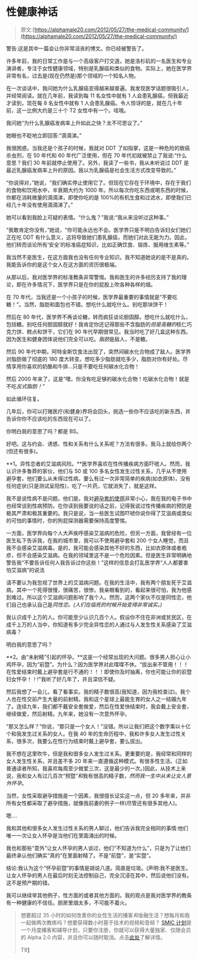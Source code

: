 # 性健康神话

> 原文:[https://alphamale20.com/2012/05/27/the-medical-community/](https://alphamale20.com/2012/05/27/the-medical-community/)

警告:这是其中一篇会让你非常沮丧的博文。你已经被警告了。

许多年前，我的日常工作是与一个高级客户打交道。她是洛杉矶的一名医生和专业演讲者，专注于女性健康领域，特别是乳腺癌和类似的食物。实际上，她在医学界非常有名，过去是(现在仍然是)那个领域的一个知名人物。

在一次谈话中，我问她为什么乳腺癌变得越来越普遍。我发现医学话题很吸引人，并经常阅读。就在几年前，我读到每 11 名女性中就有 1 人会患乳腺癌，但我最近才读到，现在每 8 名女性中就有 1 人会患乳腺癌。令人惊讶的是，就在几十年前，这一比例大约是三十个 T2 女性中有一个。哇哦。

我问她“为什么乳腺癌发病率上升如此之快？太不可思议了。”

她眼也不眨地立即回答:“滴滴涕。”

我很困惑。当我还是个孩子的时候，我就对 DDT 了如指掌，这是一种危险的致癌杀虫剂，在 50 年代和 60 年代广泛使用，但在 70 年代初就被禁止了我说:“什么意思？我们 30 年前就停止使用了。另外，我读了一些书，我从未听说过 DDT 是最近乳腺癌发病率上升的原因。我以为乳腺癌是社会生活方式改变导致的。”

“你说得对，”她说，“我们确实停止使用它了。但现在它存在于环境中，存在于我们的食物和饮用水中，半衰期大约为 1000 年。所以每次你吃东西或喝东西的时候，你都在消耗微量的滴滴涕，即使你吃的是 100%的有机生食和过滤水，即使我们已经几十年没有使用滴滴涕了。”

她可以看到我脸上可疑的表情。“什么鬼？”我说:“我从来没听过这种事。”

“我敢肯定你没有，”她说，“你可能永远也不会。医学界只是不明白告诉妇女们她们正在吃 DDT 有什么意义，这将导致她们患乳腺癌，而她们对此无能为力。因此，他们转而谈论所有‘安全’的标准癌症知识，比如正确饮食、锻炼、服用维生素等。”

我当然不是医生，在这方面我也没有任何专业知识。我不知道她说的是不是真的。我能告诉你的是这个女人在这方面的资历很极端。

从那以后，我对医学界的标准教条非常警惕。我和医生的许多经历支持了我的理论，即在许多情况下，医学界只是在你的屁股上吹各种各样的烟。

在 70 年代，当我还是一个小孩子的时候，医学界最重要的事情就是“不要吃糖！”。当然，脂肪和面包也不错。想吃什么就吃什么。别吃那块饼干！

然后在 80 年代，医学界不再谈论糖，转而疯狂谈论胆固醇。想吃什么就吃什么，包括糖。别吃任何胆固醇就好！我肯定你还记得那些不含脂肪的*但是高糖的*核仁巧克力饼、糕点和饼干，它们在 90 年代早期很常见。我当时吃了好几盒这种东西。因为医生和健身团体说他们完全可以吃。*脂肪*是敌人，不是糖。

然后 90 年代中期，阿特金斯饮食法出现了，突然间碳水化合物成了敌人。医学界对脂肪做了彻底的 180 度大转变。想吃多少脂肪就吃多少，脂肪对你有好处。尽情享用你喜欢的奶酪和牛排...只是不要吃任何碳水化合物！

然后 2000 年来了，这是“嘿，你没有吃足够的碳水化合物！吃碳水化合物！就是不吃*反式脂肪！”*

如此循环往复。

几年后，你可以打赌医疗(和健身)界将会回头，挑选一些你不应该吃的新东西，并告诉你你不应该吃的东西现在可以了。

你明白我的意思了吗？都是 BS。

好吧。这与约会、诱惑、性和关系有什么关系呢？方法有很多。我马上就给你两个(但还有很多)。

**1。异性恋者的艾滋病风险。**医学界喜欢在性传播疾病方面吓唬人。然而，我认识许多鲁莽的家伙，他们与 50 或 100 多名女性发生过性关系，几乎从不使用避孕套，他们要么从未得过性病，要么有过一次非常简单的疾病(如衣原体)，没有任何症状(只是测试呈阳性)，吃了一片药，它就消失了，就是这样。

我不是说性病不是问题。他们是。我对[避孕套的使用](http://www.blackdragon-blog.com/2012/04/15/condoms/ "Condoms")非常小心，我在我的电子书中也经常谈到性病预防。在你读到我要说的话之前，记得我说过性传播疾病的预防是极其严肃和极其重要的。我只是说，当一些医生试图吓唬你说你得了艾滋病或类似的可怕的事情时，你的狗屁探测器需要保持高度警惕。

一方面，医学界向每个人大声疾呼感染艾滋病的危险，但另一方面，我曾经有一位医生私下告诉我，在我的城市里，我可以不使用避孕套和 200 个女人睡觉，而且我不会感染艾滋病毒。是的，我可能会感染其他不好的东西，比如衣原体或者疱疹，但不会感染艾滋病。在我的领域里这不是一个危险因素。但是医生非常明确地警告我“不要告诉任何人我告诉过你这些！”这样的信息会打乱医学界“人人都要害怕艾滋病”的说法

请不要认为我忽视了世界上的艾滋病问题。在我的生活中，我有两个朋友死于艾滋病。其中一个死得很慢，很痛苦，很惨。我亲眼看到的，看起来很可怕，我为他感到难过。所以这个艾滋病问题影响了我个人。然而，这两个家伙不仅是同性恋，他们自己也承认自己是*同性恋。(人们在临死的时候开始变得非常诚实。)*

我认识成千上万的人。你可能至少认识几百个人。假设你不住在非洲或贫民区，在成千上万的人当中，你知道有多少完全异性恋的人通过与人发生性关系感染了艾滋病毒？

明白我的意思了吗？

**2。由“未射精”引起的怀孕。**这是一个经常出现的大问题。很多男人担心让小鸡怀孕，因为“前暨”。为什么？因为医学界对此喋喋不休。“拔出来不管用！！！在性爱结束时戴上避孕套是行不通的！！！即使你及时抽离，你也可能让你的前暨妇女怀孕！！!"我听了好几年了，并且深信不疑。

然后我想了一会儿，看了看事实。我的精子数很高(我知道，因为我检查过)。我个人也在性交前产生大量的前射精。我和这个星球上最能生育的女人之一结婚九年了。连续九年，我们都不戴安全套做爱，然后在性爱快结束时，我会戴上安全套，继续做爱，然后射精。九年来，她没有一次意外怀孕。

“那又怎么样？”你说，“那只是一个女人！”没错。所以让我们把这个数字乘以十亿个和我发生过关系的女人。在我 40 年的生命历程中，我和许多女人发生过性关系，很多次，我要么在性行为结束时戴上避孕套，要么拔出。

我不想在这里吹牛，但是我和很多女人发生过关系。更重要的是，我经常和同样的女人发生性关系，并且差不多 20 年来一直遵循这种模式。有很多性生活。(正如普通读者所知，我喜欢每周至少做爱三次，这是最少的一次。)因此，从技术上来说，我和女人有过几百次“预暨”*和*我有很高的精子数，*然而我一生中从未让女人意外怀孕*。

当然，女性采取避孕措施是一个因素，我很擅长证实这一点，但 20 多年来，并非所有女性都采取了避孕措施，就像我前妻的例子一样(尽管还有很多其他人)。

嗯....

我和其他和很多女人发生过性关系的男人聊过，他们告诉我完全相同的事情:他们唯一一次让女人怀孕是当他们在里面涌出的时候。

我也和那些“意外”让女人怀孕的男人谈过，他们“不知道为什么”，只是为了让他们最终承认他们确实“真的”在里面射精了。不是“前暨”，是“实暨”。

结论:我认为这个“怀孕前暨”的事情是胡说八道。简直是垃圾。(声明:我不是医生。让女人怀孕的男人在最后时刻无法控制自己，完全沉浸在其中，然后说他们没有。这不是预产期的错。

我可以继续举其他例子，性方面的或者其他方面的。我的观点是我对医学界的教条有一种健康的不信任。厨房里烟太多，不可能不着火。

> 想要超过 35 小时的如何改善你的女性生活的播客*和*金融生活？想每月和我一起做两次教练吗？想要获得数小时基于技术的视频和音频？ [SMIC 计划](https://alphamale20.kartra.com/page/vIL17)是一个月度播客和辅导计划，只要你注册，你就可以获得大量独家、仅限会员的 Alpha 2.0 内容，并且你可以随时取消。点击[此处](https://alphamale20.kartra.com/page/vIL17)了解详情。
> 
> T9】